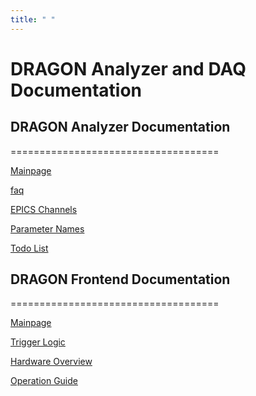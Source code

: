 ```yaml
---
title: " "
---
```


# __DRAGON Analyzer and DAQ Documentation__

## __DRAGON Analyzer Documentation__

====================================

[Mainpage](/analyzer/docs/html/analyzer/html/index.html)

[faq](/analyzer/docs/html/analyzer/html/faq.html)

[EPICS Channels](/analyzer/docs/html/analyzer/html/epics_chans.html)

[Parameter Names](/analyzer/docs/html/analyzer/html/params.html)

[Todo List](/analyzer/docs/html/analyzer/html/todo.html)

## __DRAGON Frontend Documentation__

====================================

[Mainpage](/analyzer/docs/html/frontend/html/index.html)

[Trigger Logic](/analyzer/docs/html/frontend/html/trigger.html)

[Hardware Overview](/analyzer/docs/html/frontend/html/hardware.html)

[Operation Guide](/analyzer/docs/html/frontend/html/operation.html)
